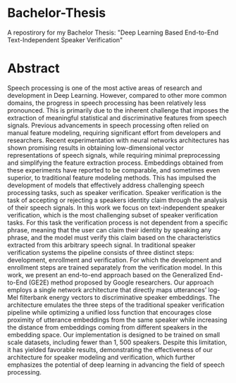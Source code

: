 # Bachelor-Thesis
A repostirory for my Bachelor Thesis: "Deep Learning Based End-to-End Text-Independent Speaker Verification"

# Abstract
Speech processing is one of the most active areas of research and development in Deep Learning.
However, compared to other more common domains, the progress in speech processing has
been relatively less pronounced. This is primarily due to the inherent challenge that imposes
the extraction of meaningful statistical and discriminative features from speech signals. Previous
advancements in speech processing often relied on manual feature modeling, requiring
significant effort from developers and researchers.
Recent experimentation with neural networks architectures has shown promising results in
obtaining low-dimensional vector representations of speech signals, while requiring minimal
preprocessing and simplifying the feature extraction process. Embeddings obtained from these
experiments have reported to be comparable, and sometimes even superior, to traditional feature
modeling methods. This has impulsed the development of models that effectively address
challenging speech processing tasks, such as speaker verification.
Speaker verification is the task of accepting or rejecting a speakers identity claim through the
analysis of their speech signals. In this work we focus on text-independent speaker verification,
which is the most challenging subset of speaker verification tasks. For this task the verification
process is not dependent from a specific phrase, meaning that the user can claim their identity by
speaking any phrase, and the model must verify this claim based on the characteristics extracted
from this arbitrary speech signal.
In traditional speaker verification systems the pipeline consists of three distinct steps: development,
enrollment and verification. For which the development and enrollment steps are
trained separately from the verification model. In this work, we present an end-to-end approach
based on the Generalized End-to-End (GE2E) method proposed by Google researchers. Our
approach employs a single network architecture that directly maps utterances’ log-Mel filterbank
energy vectors to discriminative speaker embeddings. The architecture emulates the three
steps of the traditional speaker verification pipeline while optimizing a unified loss function that
encourages close proximity of utterance embeddings from the same speaker while increasing
the distance from embeddings coming from different speakers in the embedding space. Our
implementation is designed to be trained on small scale datasets, including fewer than 1, 500
speakers. Despite this limitation, it has yielded favorable results, demonstrating the effectiveness
of our architecture for speaker modeling and verification, which further emphasizes the potential
of deep learning in advancing the field of speech processing.
